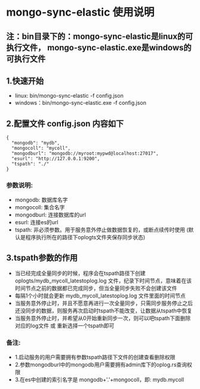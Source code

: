 # mongo-sync-elastic 使用说明
## 注：bin目录下的：mongo-sync-elastic是linux的可执行文件， mongo-sync-elastic.exe是windows的可执行文件

## 1.快速开始
* linux: bin/mongo-sync-elastic -f config.json
* windows：bin/mongo-sync-elastic.exe -f config.json

## 2.配置文件 config.json 内容如下
```
{
  "mongodb": "mydb",
  "mongocoll": "mycoll",
  "mongodburl": "mongodb://myroot:mypwd@localhost:27017",
  "esurl": "http://127.0.0.1:9200",
  "tspath": "./"
}
```
### 参数说明:
* mongodb: 数据库名字
* mongocoll: 集合名字
* mongodburl: 连接数据库的url
* esurl: 连接es的url
* tspath: 非必须参数。用于服务意外停止做数据恢复的，或断点续传时使用 (默认是程序执行所在的路径下oplogts文件夹保存同步状态)

## 3.tspath参数的作用
* 当已经完成全量同步的时候，程序会在tspath路径下创建 oplogts/mydb_mycoll_latestoplog.log 文件，纪录下时间节点，意味着在该时间节点之前的数据都已完成同步，但当全量同步失败不会创建该文件
* 每隔1个小时就会更新 mydb_mycoll_latestoplog.log 文件里面的时间节点
* 当服务意外停止时，并且不愿意再进行一次全量同步，只需同步服务停止之后还没同步的数据，则服务再次启动时tspath不能改变，让数据从tspath中恢复
* 当服务意外停止时，并希望从0开始重新同步一次，则可以吧tspath下面删除对应的log文件 或 重新选择一个tspath即可


### 备注:
* 1.启动服务的用户需要拥有参数tspath路径下文件的创建查看删除权限
* 2.参数mongodburl中的mongodb用户需要拥有admin库下的oplog.rs查询权限
* 3.在es中创建的索引名字是 mongodb+'.'+mongocoll，即: mydb.mycoll

